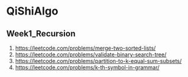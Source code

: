 # QiShiAlgo

## Week1_Recursion

1. https://leetcode.com/problems/merge-two-sorted-lists/
2. https://leetcode.com/problems/validate-binary-search-tree/
3. https://leetcode.com/problems/partition-to-k-equal-sum-subsets/
4. https://leetcode.com/problems/k-th-symbol-in-grammar/

